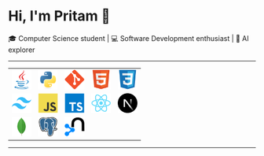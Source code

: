 # Hi, I'm Pritam 👋

🎓 Computer Science student | 💻 Software Development enthusiast | 🤖 AI explorer

---
<table align="center">
  <tr>
    <td align="center">
      <a href="https://www.java.com/" target="_blank" rel="noopener noreferrer">
        <img src="https://github.com/devicons/devicon/blob/master/icons/java/java-original.svg" title="Java" alt="Java" width="40" height="40"/>
      </a>
    </td>
    <td align="center">
      <a href="https://www.python.org/" target="_blank" rel="noopener noreferrer">
        <img src="https://github.com/devicons/devicon/blob/master/icons/python/python-original.svg" title="Python" alt="Python" width="40" height="40"/>
      </a>
    </td>
    <td align="center">
      <a href="https://git-scm.com/" target="_blank" rel="noopener noreferrer">
        <img src="https://github.com/devicons/devicon/blob/master/icons/git/git-original.svg" title="Git" alt="Git" width="40" height="40"/>
      </a>
    </td>
    <td align="center">
      <a href="https://html.spec.whatwg.org/" target="_blank" rel="noopener noreferrer">
        <img src="https://github.com/devicons/devicon/blob/master/icons/html5/html5-original.svg" title="HTML5" alt="HTML5" width="40" height="40"/>
      </a>
    </td>
    <td align="center">
      <a href="https://www.w3.org/Style/CSS/" target="_blank" rel="noopener noreferrer">
        <img src="https://github.com/devicons/devicon/blob/master/icons/css3/css3-original.svg" title="CSS" alt="CSS" width="40" height="40"/>
      </a>
    </td>
  </tr>
  <tr>
    <td align="center">
      <a href="https://tailwindcss.com/" target="_blank" rel="noopener noreferrer">
        <img src="https://github.com/devicons/devicon/blob/master/icons/tailwindcss/tailwindcss-original.svg" title="Tailwind CSS" alt="Tailwind CSS" width="40" height="40"/>
      </a>
    </td>
    <td align="center">
      <a href="https://developer.mozilla.org/en-US/docs/Web/JavaScript" target="_blank" rel="noopener noreferrer">
        <img src="https://github.com/devicons/devicon/blob/master/icons/javascript/javascript-original.svg" title="JavaScript" alt="JavaScript" width="40" height="40"/>
      </a>
    </td>
    <td align="center">
      <a href="https://www.typescriptlang.org/" target="_blank" rel="noopener noreferrer">
        <img src="https://github.com/devicons/devicon/blob/master/icons/typescript/typescript-original.svg" title="TypeScript" alt="TypeScript" width="40" height="40"/>
      </a>
    </td>
    <td align="center">
      <a href="https://reactjs.org/" target="_blank" rel="noopener noreferrer">
        <img src="https://github.com/devicons/devicon/blob/master/icons/react/react-original.svg" title="React" alt="React" width="40" height="40"/>
      </a>
    </td>
    <td align="center">
      <a href="https://nextjs.org/" target="_blank" rel="noopener noreferrer">
        <img src="https://github.com/devicons/devicon/blob/master/icons/nextjs/nextjs-original.svg" title="Next.js" alt="Next.js" width="40" height="40"/>
      </a>
    </td>
  </tr>
  <tr>
    <td align="center">
      <a href="https://www.mongodb.com/" target="_blank" rel="noopener noreferrer">
        <img src="https://github.com/devicons/devicon/blob/master/icons/mongodb/mongodb-original.svg" title="MongoDB" alt="MongoDB" width="40" height="40"/>
      </a>
    </td>
    <td align="center">
      <a href="https://www.postgresql.org/" target="_blank" rel="noopener noreferrer">
        <img src="https://github.com/devicons/devicon/blob/master/icons/postgresql/postgresql-original.svg" title="PostgreSQL" alt="PostgreSQL" width="40" height="40"/>
      </a>
    </td>
    <td align="center">
      <a href="https://neo4j.com/" target="_blank" rel="noopener noreferrer">
        <img src="https://github.com/devicons/devicon/blob/master/icons/neo4j/neo4j-original.svg" title="Neo4j" alt="Neo4j" width="40" height="40"/>
      </a>
    </td>
  </tr>
</table>

---

<!---
itssodope01/itssodope01 is a ✨ special ✨ repository because its `README.md` (this file) appears on your GitHub profile.
You can click the Preview link to take a look at your changes.
--->
